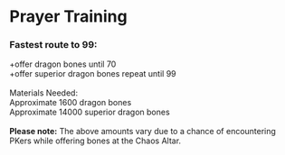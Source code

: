 # Prayer Training

### Fastest route to 99:

\+offer dragon bones until 70\
\+offer superior dragon bones repeat until 99\
\
Materials Needed:\
Approximate 1600 dragon bones\
Approximate 14000 superior dragon bones\
\
**Please note:** The above amounts vary due to a chance of encountering PKers while offering bones at the Chaos Altar.
